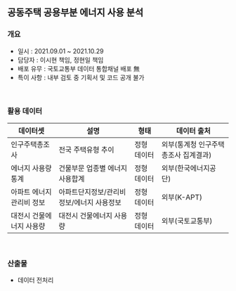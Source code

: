 ## 공동주택 공용부분 에너지 사용 분석

### 개요
- 일시 : 2021.09.01 ~ 2021.10.29
- 담당자 : 이시현 책임, 정현일 책임 
- 배포 유무 : 국토교통부 데이터 통합채널 배포 無
- 특이 사항 : 내부 검토 중 기획서 및 코드 공개 불가 
<br>

### 활용 데이터
| 데이터셋                  | 설명                                       | 형태        | 데이터 출처                          |
| ------------------------- | ------------------------------------------ | ----------- | ------------------------------------ |
| 인구주택총조사            | 전국 주택유형 추이                         | 정형 데이터 | 외부(통계청 인구주택총조사 집계결과) |
| 에너지 사용량 통계        | 건물부문 업종별 에너지 사용합계            | 정형 데이터 | 외부(한국에너지공단)                 |
| 아파트 에너지 관리비 정보 | 아파트단지정보/관리비 정보/에너지 사용정보 | 정형 데이터 | 외부(K-APT)                          |
| 대전시 건물에너지 사용량  | 대전시 건물에너지 사용량                   | 정형 데이터 | 외부(국토교통부)                     |
<br>

### 산출물
- 데이터 전처리
